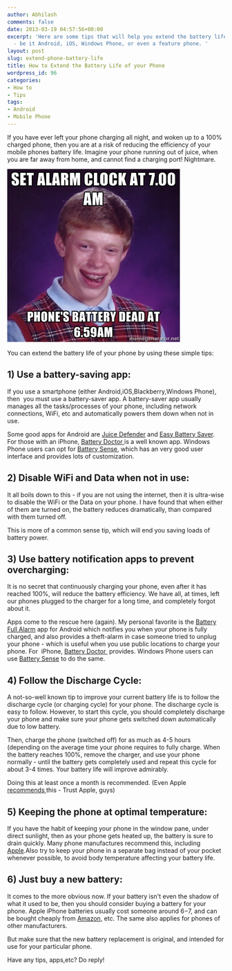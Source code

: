 ```yaml
---
author: Abhilash
comments: false
date: 2013-03-19 04:57:56+00:00
excerpt: 'Here are some tips that will help you extend the battery life of your phone
  - be it Android, iOS, Windows Phone, or even a feature phone. '
layout: post
slug: extend-phone-battery-life
title: How to Extend the Battery Life of your Phone
wordpress_id: 96
categories:
- How to
- Tips
tags:
- Android
- Mobile Phone
---
```


If you have ever left your phone charging all night, and woken up to a 100% charged phone, then you are at a risk of reducing the efficiency of your mobile phones battery life. Imagine your phone running out of juice, when you are far away from home, and cannot find a charging port! Nightmare.

![phone-battery-dead](images/phone-battery.jpg)

You can extend the battery life of your phone by using these simple tips:


## 1) Use a battery-saving app:


If you use a smartphone (either Android,iOS,Blackberry,Windows Phone), then  you must use a battery-saver app. A battery-saver app usually manages all the tasks/processes of your phone, including network connections, WiFi, etc and automatically powers them down when not in use.

Some good apps for Android are [Juice Defender](https://play.google.com/store/apps/details?id=com.latedroid.juicedefender) and [Easy Battery Saver](https://play.google.com/store/apps/details?id=com.easy.battery.saver). For those with an iPhone, [Battery Doctor ](https://itunes.apple.com/app/battery-doctor-battery-saver/id446751279?mt=8)is a well known app. Windows Phone users can opt for [Battery Sense](http://www.windowsphone.com/en-us/store/app/battery-sense-free/d4818006-d50c-4cdd-aef2-b5c9290d6fd3), which has an very good user interface and provides lots of customization.


## 2) Disable WiFi and Data when not in use:


It all boils down to this - if you are not using the internet, then it is ultra-wise to disable the WiFi or the Data on your phone. I have found that when either of them are turned on, the battery reduces dramatically, than compared with them turned off.

This is more of a common sense tip, which will end you saving loads of battery power.


## 3) Use battery notification apps to prevent overcharging:


It is no secret that continuously charging your phone, even after it has reached 100%, will reduce the battery efficiency. We have all, at times, left our phones plugged to the charger for a long time, and completely forgot about it.

Apps come to the rescue here (again). My personal favorite is the [Battery Full Alarm](https://play.google.com/store/apps/details?id=com.pextor.batterychargeralarm) app for Android which notifies you when your phone is fully charged, and also provides a theft-alarm in case someone tried to unplug your phone - which is useful when you use public locations to charge your phone. For  iPhone, [Battery Doctor ](https://itunes.apple.com/app/battery-doctor-battery-saver/id446751279?mt=8) provides. Windows Phone users can use [Battery Sense](http://www.windowsphone.com/en-us/store/app/battery-sense-free/d4818006-d50c-4cdd-aef2-b5c9290d6fd3) to do the same.


## 4) Follow the Discharge Cycle:


A not-so-well known tip to improve your current battery life is to follow the discharge cycle (or charging cycle) for your phone. The discharge cycle is easy to follow. However, to start this cycle, you should completely discharge your phone and make sure your phone gets switched down automatically due to low battery.

Then, charge the phone (switched off) for as much as 4-5 hours (depending on the average time your phone requires to fully charge. When the battery reaches 100%, remove the charger, and use your phone normally - until the battery gets completely used and repeat this cycle for about 3-4 times. Your battery life will improve admirably.

Doing this at least once a month is recommended. (Even Apple [recommends ](http://www.apple.com/batteries/iphone.html)this - Trust Apple, guys)


## 5) Keeping the phone at optimal temperature:


If you have the habit of keeping your phone in the window pane, under direct sunlight, then as your phone gets heated up, the battery is sure to drain quickly. Many phone manufactures recommend this, including [Apple](http://www.apple.com/batteries/iphone.html).Also try to keep your phone in a separate bag instead of your pocket whenever possible, to avoid body temperature affecting your battery life.


## 6) Just buy a new battery:


It comes to the more obvious now. If your battery isn't even the shadow of what it used to be, then you should consider buying a battery for your phone. Apple iPhone batteries usually cost someone around $6-$7, and can be bought cheaply from [Amazon](http://www.amazon.co.uk/GENUINE-iPhone-Battery-ORIGINAL-Internal/dp/B007RF8D5U), etc. The same also applies for phones of other manufacturers.

But make sure that the new battery replacement is original, and intended for use for your particular phone.

Have any tips, apps,etc? Do reply!
